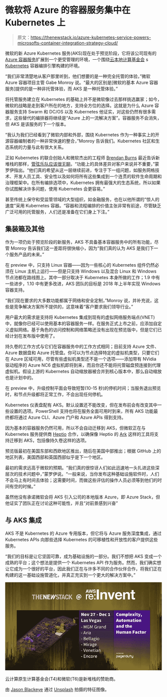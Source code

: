 # 微软将 Azure 的容器服务集中在 Kubernetes 上

> 原文：<https://thenewstack.io/azure-kubernetes-service-powers-microsofts-container-integration-strategy-cloud/>

微软的新 Azure Kubernetes 服务(AKS)现在处于预览阶段，它将该公司现有的 [Azure 容器服务](https://azure.microsoft.com/en-gb/services/container-service/)扩展到一个更受管理的环境，一个围绕[云本地计算基金会](https://www.cncf.io/) s [Kubernetes](/category/kubernetes/) 容器编排引擎构建的环境。

“我们非常清楚地从客户那里听到，他们想要的是一种完全托管的体验，”微软 Azure 容器项目主管 Gabe Monroy 说。“最大的区别是[微软的基本 Azure 容器服务]提供的是一种非托管体验，而 AKS 是一种托管体验。”

将托管服务建立在 Kubernetes 的基础上并不是微软像过去那样挑选赢家；如今，微软的战略是走到客户所在的地方，支持全方位的选择。这就是为什么 Azure 容器服务支持 Swarm 和 DC/OS 以及 Kubernetes 他证实，对这些仍然有很多需求，这些替代的编排器将继续是“Azure 上的一流解决方案”。容器服务不会消失，但 AKS 是该服务的下一个版本。

“我认为我们已经看到了微软内部和外部，围绕 Kubernetes 作为一种事实上的开源容器编制者的一种非常快速的整合，”Monroy 告诉我们。Kubernetes 社区和生态系统的力量与此有很大关系。

正如 Kubernetes 的联合创始人和微软杰出的工程师 [Brendan Burns](https://github.com/brendandburns) 最近告诉新堆栈的那样，[管弦乐队应该很无聊](https://thenewstack.io/kubernetes-co-founder-brendan-burns-orchestration/)。“功能上的具体差异对客户来说并不重要，”蒙罗伊指出。“他们真的希望从这一层继续前进，专注于下一组问题，如服务网格技术、开发人员工具、安全性以及如何将所有这些集成到一个连贯的软件生命周期和治理框架中。在所有编排选项中，Kubernetes 拥有最强大的生态系统，所以如果你试图解决许多问题，使用 Kubernetes 会更容易。”

甚至传统上保守和受监管领域的大型组织，如金融服务，也在以他所谓的“惊人的速度”采用 Kubernetes 容器。“容器和流程编排的价值主张非常有前途，尽管缺乏广泛可用的托管服务，人们还是准备在它们身上下注。”

## 集装箱及其他

作为一项仍处于预览阶段的新服务，AKS 不具备基本容器服务中的所有功能，尽管 Monroy 告诉我们这一差距将很快缩小，因为“我们真的认为 AKS 是我们下一个服务产品的未来。”

在 preview 中，只支持 Linux 容器——因为一些核心的 Kubernetes 组件仍然必须在 Linux 主机上运行——但是只支持 Windows 以及混合 Linux 和 Windows 节点池都在路线图上。其中一部分取决于 Kubernetes 本身所做的工作；1.9 中有一些进步，1.10 中有更多改进，AKS 团队的目标是 2018 年上半年实现 Windows 容器支持。

“我们现在要求的大多数功能都属于网络和安全定制，”Monroy 说，并补充说，这些是竞争解决方案所不提供的，这意味着“客户要求我们领导行业。”

用户最大的需求是支持将 Kubernetes 集成到现有的虚拟网络服务端点(VNET)中，就像你已经可以使用基本的容器服务一样。在服务正式上市之前，应添加自定义虚拟网络。基于角色的访问控制和网络策略还没有出现在预览版中，但是它们已经计划在发布版中使用了。

持久卷的工作方式与它们在容器服务中的工作方式相同；目前支持 Azure 文件、Azure 数据盘和 Azure 托管盘。你可以为节点选择特定的虚拟机类型，只要它们在 Azure 区域可用，尽管有些虚拟机类型还不是一个选项——添加带有 NVidia 驱动程序的 Azure NC6 虚拟机即将到来，而且你还不能将托管磁盘预连接到代理虚拟机。假设上游的 Kubernetes 自动缩放器被合并到核心版本中，那么自动缩放也是计划中的。

在 preview 中，升级控制平面会导致短暂(10-15 秒)的停机时间；当服务退出预览时，和节点升级都将正常工作，不会出现任何停机。

Kubernetes 仪表盘配有 AKS。默认设置还不能改变，但在发布前会有改变其中一些设置的选项。PowerShell 支持也将在服务全面可用时到来，所有 AKS 功能最终都将通过 Azure CLI、Azure 门户和 Azure APIs 得到支持。

因为基本的容器服务仍然可用，所以不会自动迁移到 AKS，但微软正在与 Kubernetes 服务提供商 [Heptio](https://heptio.com/) 合作，以确保像 Heptio 的 [Ark](https://github.com/heptio/ark) 这样的工具将支持迁移到 AKS，包括像持久卷这样的选项。

预览版最初在美国东部和西欧地区推出，随后在美国中部推出；根据 GitHub 上的地区列表，美国西部和英国西部似乎是下一个地区。

最初的需求远高于微软的预期。“我们真的很惊讶人们如此迅速地一头扎进这些深层次的技术问题中，”蒙罗伊说。“一般来说，当你发布这种基础设施软件时，人们不会马上有时间去体验；这需要时间，而做这些评估的操作人员必须等到他们的时间有空的时候。”

虽然他没有承诺微软会将 AKS 引入公司的本地版本 Azure，即 Azure Stack，但他证实了团队正在讨论这种可能性，并且“对前景感到兴奋”

## 与 AKS 集成

AKS 不是 Kubernetes 的 Azure 专用版本，但它将与 Azure 服务深度集成，通过 Kubernetes APIs 向那些选择 Kubernetes 的可移植性和开放性的客户提供这些服务。

“我们的目标是让它坚固可靠，成为基础设施的一部分。我们不想把 AKS 变成一个成熟的平台；这个想法是提供一个 Kubernetes API 作为服务。然而，我们确实想让它成为一个很好的平台，因此我们正在与许多不同的合作伙伴合作，将我们正在构建的这一基础设施管道化，并真正充实到一个更大的解决方案中。”

![](img/b39afefe2e61bb83aea307945c330ea3.png)

云计算原生计算基金会(T4)和微软(T6)是新堆栈的赞助商。

由 [Jason Blackeye](https://unsplash.com/@jeisblack) 通过 [Unsplash](https://unsplash.com/photos/KUgDg__TMGk) 拍摄的特征图像。

<svg xmlns:xlink="http://www.w3.org/1999/xlink" viewBox="0 0 68 31" version="1.1"><title>Group</title> <desc>Created with Sketch.</desc></svg>